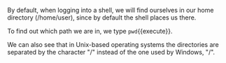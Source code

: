By default, when logging into a shell, we will find ourselves in our home directory (/home/user), since by default the shell places us there.

To find out which path we are in, we type `pwd`{{execute}}.

We can also see that in Unix-based operating systems the directories are separated by the character "/" instead of the one used by Windows, "/".
